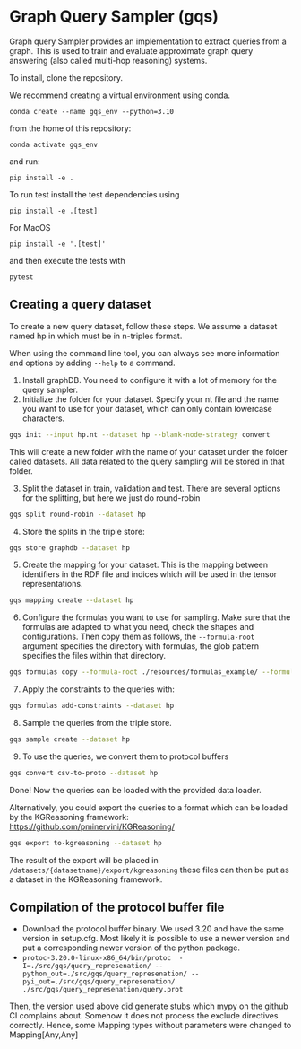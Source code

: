 Graph Query Sampler (gqs)
========================

Graph query Sampler provides an implementation to extract queries from a graph. This is used to train and evaluate approximate graph query answering (also called multi-hop reasoning) systems.

To install, clone the repository.

We recommend creating a virtual environment using conda.

`conda create --name gqs_env --python=3.10`

from the home of this repository:

`conda activate gqs_env`

and run:

    pip install -e .

To run test install the test dependencies using

`pip install -e .[test]`

For MacOS

`pip install -e '.[test]'`

and then execute the tests with

    pytest


## Creating a query dataset

To create a new query dataset, follow these steps. We assume a dataset named hp in which must be in n-triples format.

When using the command line tool, you can always see more information and options by adding `--help` to a command.

1. Install graphDB. You need to configure it with a lot of memory for the query sampler.
2. Initialize the folder for your dataset. Specify your nt file and the name you want to use for your dataset, which can only contain lowercase characters.
```bash
gqs init --input hp.nt --dataset hp --blank-node-strategy convert
```
This will create a new folder with the name of your dataset under the folder called datasets. All data related to the query sampling will be stored in that folder.

3. Split the dataset in train, validation and test. There are several options for the splitting, but  here we just do round-robin
```bash
gqs split round-robin --dataset hp
```

4. Store the splits in the triple store:
```bash
gqs store graphdb --dataset hp
```

5. Create the mapping for your dataset. This is the mapping between identifiers in the RDF file and indices which will be used in the tensor representations.
```bash
gqs mapping create --dataset hp
```

6. Configure the formulas you want to use for sampling.
Make sure that the formulas are adapted to what you need, check the shapes and configurations.
Then copy them as follows, the `--formula-root` argument specifies the directory with formulas, the glob pattern specifies the files within that directory.
```bash
gqs formulas copy --formula-root ./resources/formulas_example/ --formula-glob '**/0qual//**/*'  --dataset hp
```

7. Apply the constraints to the queries with:
```bash
gqs formulas add-constraints --dataset hp
```

8. Sample the queries from the triple store.
```bash
gqs sample create --dataset hp
```

9. To use the queries, we convert them to protocol buffers
```bash
gqs convert csv-to-proto --dataset hp
```

Done! Now the queries can be loaded with the provided data loader.

Alternatively, you could export the queries to a format which can be loaded by the KGReasoning framework: https://github.com/pminervini/KGReasoning/

```bash
gqs export to-kgreasoning --dataset hp
```
The result of the export will be placed in `/datasets/{datasetname}/export/kgreasoning` these files can then be put as a dataset in the KGReasoning framework.

## Compilation of the protocol buffer file

* Download the protocol buffer binary. We used 3.20 and have the same version in setup.cfg. Most likely it is possible to use a newer version and put a corresponding newer version of the python package.
* `protoc-3.20.0-linux-x86_64/bin/protoc  -I=./src/gqs/query_represenation/ --python_out=./src/gqs/query_represenation/ --pyi_out=./src/gqs/query_represenation/ ./src/gqs/query_represenation/query.prot`

Then, the version used above did generate stubs which mypy on the github CI complains about. Somehow it does not process the exclude directives correctly. Hence, some Mapping types without parameters were changed to Mapping[Any,Any]

